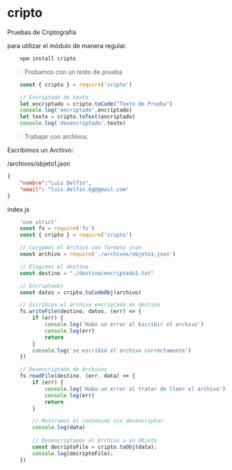 # cripto
Pruebas de Criptografía

para utilizar el módulo de manera regular.
```bash
    npm install cripto
```

> Probamos con un testo de prueba
```javascript
    const { cripto } = require('cripto')

    // Encriptado de texto 
    let encriptado = cripto.toCode("Texto de Prueba")
    console.log('encriptado',encriptado)
    let texto = cripto.toText(encriptado)
    console.log('desencriptado',texto)

```

> Trabajar con archivos.

Escribimos un Archivo:

/archivos/objeto1.json
```json
{
    "nombre":"Luis Delfin",
    "email": "luis.delfin.bg@gmail.com"
}
```

index.js
```javascript
    'use strict'
    const fs = require('fs')
    const { cripto } = require('cripto')

    // Cargamos el Archivo con formato json
    const archivo = require('./archivos/objeto1.json')

    // Elegimos el destino
    const destino = "./destino/encriptado1.txt"

    // Encriptamos
    const datos = cripto.toCodeObj(archivo)

    // Escribios el archivo encriptado en destino
    fs.writeFile(destino, datos, (err) => {
        if (err) {
            console.log('Hubo un error al Escribir el archivo')
            console.log(err)
            return
        }
        console.log('se escribió el archivo correctamente')
    })

    // Desencriptado de Archivos
    fs.readFile(destino, (err, data) => {
        if (err) {
            console.log('Hubo un error al tratar de lleer el archivo')
            console.log(err)
            return
        }

        // Mostramos el contenido sin desencriptar
        console.log(data)
        
        // Desencriptamos el Archivo a un Objeto
        const decriptoFile = cripto.toObj(data);
        console.log(decriptoFile);
    })
```

